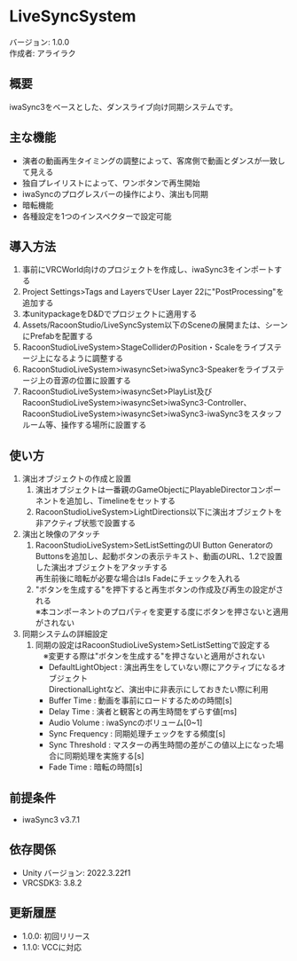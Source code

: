 # LiveSyncSystem

バージョン: 1.0.0  
作成者: アライラク

## 概要
iwaSync3をベースとした、ダンスライブ向け同期システムです。

## 主な機能
- 演者の動画再生タイミングの調整によって、客席側で動画とダンスが一致して見える
- 独自プレイリストによって、ワンボタンで再生開始
- iwaSyncのプログレスバーの操作により、演出も同期
- 暗転機能
- 各種設定を1つのインスペクターで設定可能

## 導入方法
1. 事前にVRCWorld向けのプロジェクトを作成し、iwaSync3をインポートする
2. Project Settings>Tags and LayersでUser Layer 22に"PostProcessing"を追加する
3. 本unitypackageをD&Dでプロジェクトに適用する
4. Assets/RacoonStudio/LiveSyncSystem以下のSceneの展開または、シーンにPrefabを配置する
5. RacoonStudioLiveSystem>StageColliderのPosition・Scaleをライブステージ上になるように調整する
6. RacoonStudioLiveSystem>iwasyncSet>iwaSync3-Speakerをライブステージ上の音源の位置に設置する
7. RacoonStudioLiveSystem>iwasyncSet>PlayList及びRacoonStudioLiveSystem>iwasyncSet>iwaSync3-Controller、RacoonStudioLiveSystem>iwasyncSet>iwaSync3-iwaSync3をスタッフルーム等、操作する場所に設置する

## 使い方
1. 演出オブジェクトの作成と設置
   1. 演出オブジェクトは一番親のGameObjectにPlayableDirectorコンポーネントを追加し、Timelineをセットする
   2. RacoonStudioLiveSystem>LightDirections以下に演出オブジェクトを非アクティブ状態で設置する
2. 演出と映像のアタッチ
   1. RacoonStudioLiveSystem>SetListSettingのUI Button GeneratorのButtonsを追加し、起動ボタンの表示テキスト、動画のURL、1.2で設置した演出オブジェクトをアタッチする\
    再生前後に暗転が必要な場合はIs Fadeにチェックを入れる
   2. "ボタンを生成する"を押下すると再生ボタンの作成及び再生の設定がされる\
    ※本コンポーネントのプロパティを変更する度にボタンを押さないと適用がされない
3. 同期システムの詳細設定
   1. 同期の設定はRacoonStudioLiveSystem>SetListSettingで設定する\
   　※変更する際は"ボタンを生成する"を押さないと適用がされない
      - DefaultLightObject : 演出再生をしていない際にアクティブになるオブジェクト\
      DirectionalLightなど、演出中に非表示にしておきたい際に利用
      - Buffer Time : 動画を事前にロードするための時間[s]
      - Delay Time : 演者と観客との再生時間をずらす値[ms]
      - Audio Volume : iwaSyncのボリューム[0~1]
      - Sync Frequency : 同期処理チェックをする頻度[s]
      - Sync Threshold : マスターの再生時間の差がこの値以上になった場合に同期処理を実施する[s]
      - Fade Time : 暗転の時間[s]


## 前提条件
- iwaSync3 v3.7.1

## 依存関係
- Unity バージョン: 2022.3.22f1
- VRCSDK3: 3.8.2

## 更新履歴
- 1.0.0: 初回リリース
- 1.1.0: VCCに対応